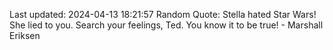 Last updated: 2024-04-13 18:21:57
Random Quote: Stella hated Star Wars! She lied to you. Search your feelings, Ted. You know it to be true! - Marshall Eriksen